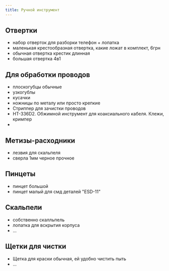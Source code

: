 ```yaml
---
title: Ручной инструмент
---
```



## Отвертки
- набор отверток для разборки телефон + лопатка
- маленькая крестообразная отвертка, какие ложат в комплект, 6грн
- обычная отвертка крестик длинная
- большая отвертка 4в1

## Для обработки проводов
- плоскогубцы обычные
- узкогублы
- кусачки
- ножницы по металу или просто крепкие
- Стриппер для зачистки проводов
- HT-336D2. Обжимной инструмент для коаксиального кабеля. Клежи, кримпер
- 


## Метизы-расходники
- лезвия для скальпеля
- сверла 1мм черное прочное

## Пинцеты
- пинцет большой
- пинцет малый для смд деталей "ESD-11"


## Скальпели
- собственно скалльпель
- лопатка для вскрытия корпуса
- ...


## Щетки для чистки
- Щетка для краски обычная, ей удобно чистить пыть
- ...
